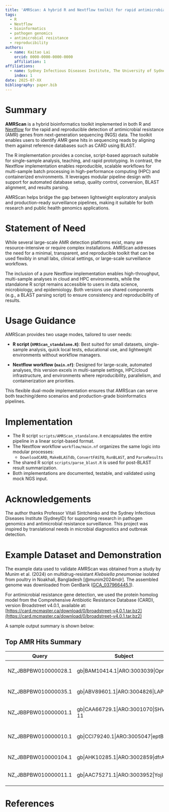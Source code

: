 ```yaml
---
title: 'AMRScan: A hybrid R and Nextflow toolkit for rapid antimicrobial resistance gene detection from sequencing data'
tags:
  - R
  - Nextflow
  - bioinformatics
  - pathogen genomics
  - antimicrobial resistance
  - reproducibility
authors:
  - name: Kaitao Lai
    orcid: 0000-0000-0000-0000
    affiliation: 1
affiliations:
  - name: Sydney Infectious Diseases Institute, The University of Sydney, Australia
    index: 1
date: 2025-07-XX
bibliography: paper.bib
---
```


# Summary

**AMRScan** is a hybrid bioinformatics toolkit implemented in both R and [Nextflow](https://www.nextflow.io/) for the rapid and reproducible detection of antimicrobial resistance (AMR) genes from next-generation sequencing (NGS) data. The toolkit enables users to identify AMR gene hits in sequencing reads by aligning them against reference databases such as CARD using BLAST.

The R implementation provides a concise, script-based approach suitable for single-sample analysis, teaching, and rapid prototyping. In contrast, the Nextflow implementation enables reproducible, scalable workflows for multi-sample batch processing in high-performance computing (HPC) and containerized environments. It leverages modular pipeline design with support for automated database setup, quality control, conversion, BLAST alignment, and results parsing.

AMRScan helps bridge the gap between lightweight exploratory analysis and production-ready surveillance pipelines, making it suitable for both research and public health genomics applications.

# Statement of Need

While several large-scale AMR detection platforms exist, many are resource-intensive or require complex installations. AMRScan addresses the need for a minimal, transparent, and reproducible toolkit that can be used flexibly in small labs, clinical settings, or large-scale surveillance workflows.

The inclusion of a pure Nextflow implementation enables high-throughput, multi-sample analyses in cloud and HPC environments, while the standalone R script remains accessible to users in data science, microbiology, and epidemiology. Both versions use shared components (e.g., a BLAST parsing script) to ensure consistency and reproducibility of results.

# Usage Guidance

AMRScan provides two usage modes, tailored to user needs:

- **R script (`AMRScan_standalone.R`)**: Best suited for small datasets, single-sample analysis, quick local tests, educational use, and lightweight environments without workflow managers.

- **Nextflow workflow (`main.nf`)**: Designed for large-scale, automated analyses, this version excels in multi-sample settings, HPC/cloud infrastructure, and environments where reproducibility, parallelism, and containerization are priorities.

This flexible dual-mode implementation ensures that AMRScan can serve both teaching/demo scenarios and production-grade bioinformatics pipelines.

# Implementation

- The R script `scripts/AMRScan_standalone.R` encapsulates the entire pipeline in a linear script-based format.
- The Nextflow workflow `workflow/main.nf` organizes the same logic into modular processes:
  - `DownloadCARD`, `MakeBLASTdb`, `ConvertFASTQ`, `RunBLAST`, and `ParseResults`
- The shared R script `scripts/parse_blast.R` is used for post-BLAST result summarization.
- Both implementations are documented, testable, and validated using mock NGS input.

# Acknowledgements

The author thanks Professor Vitali Sintchenko and the Sydney Infectious Diseases Institute (SydneyID) for supporting research in pathogen genomics and antimicrobial resistance surveillance. This project was inspired by translational needs in microbial diagnostics and outbreak detection.



# Example Dataset and Demonstration

The example data used to validate AMRScan was obtained from a study by Munim et al. (2024) on multidrug-resistant *Klebsiella pneumoniae* isolated from poultry in Noakhali, Bangladesh [@munim2024mdr]. The assembled genome was downloaded from GenBank ([GCA_037966445.1](https://www.ncbi.nlm.nih.gov/assembly/GCA_037966445.1)).

For antimicrobial resistance gene detection, we used the protein homolog model from the Comprehensive Antibiotic Resistance Database (CARD), version Broadstreet v4.0.1, available at:  
[https://card.mcmaster.ca/download/0/broadstreet-v4.0.1.tar.bz2](https://card.mcmaster.ca/download/0/broadstreet-v4.0.1.tar.bz2)

A sample output summary is shown below:

## Top AMR Hits Summary

| Query                       | Subject                                 | Identity | Length | Evalue | Bitscore | Annotation                                               |
|----------------------------|-----------------------------------------|----------|--------|--------|----------|----------------------------------------------------------|
| NZ_JBBPBW010000028.1       | gb\|BAM10414.1\|ARO:3003039\|OprA     | 40.839   | 453    | 0      | 252      | OprA \[Pseudomonas aeruginosa\]                       |
| NZ_JBBPBW010000035.1       | gb\|ABV89601.1\|ARO:3004826\|LAP-2    | 100.000  | 285    | 0      | 587      | LAP-2 \[Enterobacter cloacae\]                        |
| NZ_JBBPBW010000001.1       | gb\|CAA66729.1\|ARO:3001070\|SHV-11   | 100.000  | 286    | 0      | 581      | SHV-11 \[Klebsiella pneumoniae\]                      |
| NZ_JBBPBW010000010.1       | gb\|CCI79240.1\|ARO:3005047\|eptB     | 99.303   | 574    | 0      | 1109     | eptB \[Klebsiella pneumoniae subsp. rhinoscleromatis\]|
| NZ_JBBPBW010000104.1       | gb\|AHK10285.1\|ARO:3002859\|dfrA14   | 98.726   | 157    | 0      | 327      | dfrA14 \[Escherichia coli\]                          |
| NZ_JBBPBW010000011.1       | gb\|AAC75271.1\|ARO:3003952\|YojI     | 83.912   | 547    | 0      | 885      | YojI \[Escherichia coli str. K-12 substr. MG1655\]    |



# References
